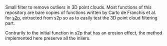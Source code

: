Small filter to remove outliers in 3D point clouds.
Most functions of this repository are bare copies of functions written by Carlo
de Franchis et al. for [s2p](https://github.com/cmla/s2p), extracted from s2p so
as to easily test the 3D point cloud filtering part.

Contrarily to the initial function in s2p that has an erosion effect, the method
implemented here preserve all the inliers.

